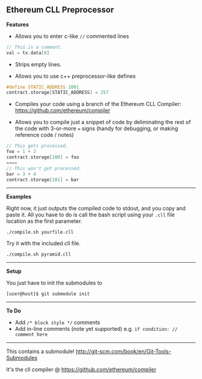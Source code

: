 Ethereum CLL Preprocessor
------

**Features**

- Allows you to enter c-like `//` commented lines

 ```cpp
 // This is a comment.
 val = tx.data[0]
```
- Strips empty lines.

- Allows you to use c++ preprocessor-like defines

 ```cpp
 #define STATIC_ADDRESS 1001
 contract.storage[STATIC_ADDRESS] = 257
```

- Compiles your code using a branch of the Ethereum CLL Compiler: https://github.com/ethereum/compiler

- Allows you to compile just a snippet of code by deliminating the rest of the code with 3-or-more `=` signs (handy for debugging, or making reference code / notes)

 ```cpp
 // This gets processed.
 foo = 1 + 2
 contract.storage[100] = foo
 ====
 // This won't get processed.
 bar = 3 + 4
 contract.storage[101] = bar
```

----
**Examples**

Right now, it just outputs the compiled code to stdout, and you copy and paste it. All you have to do is call the bash script using your `.cll` file location as the first parameter.

    ./compile.sh yourfile.cll

Try it with the included cll file.

    ./compile.sh pyramid.cll

----
**Setup**

You just have to init the submodules to 

    [user@host]$ git submodule init


---
**To Do**

- Add `/* block style */` comments
- Add in-line comments (note yet supported) e.g. `if condition: // comment here`

---

This contains a submodule! http://git-scm.com/book/en/Git-Tools-Submodules

It's the cll compiler @ https://github.com/ethereum/compiler
